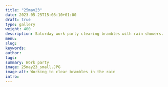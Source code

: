 ```yaml
---
title: "25may23"
date: 2023-05-25T15:08:10+01:00
draft: true
type: gallery
weight: 400
description: Saturday work party clearing brambles with rain showers.
menu:
slug:
keywords:
author: 
tags: 
summary: Work party 
image: 25may23_small.JPG
image-alt: Working to clear brambles in the rain
intro: 
---
```


